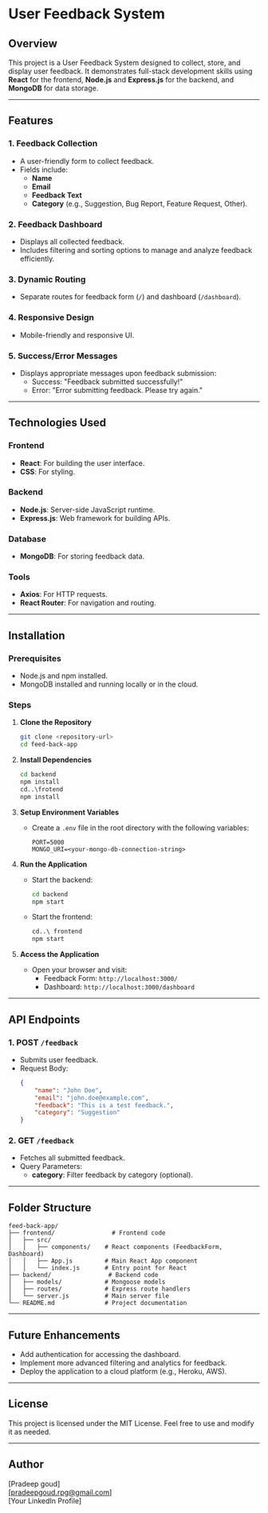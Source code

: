# User Feedback System

## Overview
This project is a User Feedback System designed to collect, store, and display user feedback. It demonstrates full-stack development skills using **React** for the frontend, **Node.js** and **Express.js** for the backend, and **MongoDB** for data storage.

---

## Features

### 1. Feedback Collection
- A user-friendly form to collect feedback.
- Fields include:
  - **Name**
  - **Email**
  - **Feedback Text**
  - **Category** (e.g., Suggestion, Bug Report, Feature Request, Other).

### 2. Feedback Dashboard
- Displays all collected feedback.
- Includes filtering and sorting options to manage and analyze feedback efficiently.

### 3. Dynamic Routing
- Separate routes for feedback form (`/`) and dashboard (`/dashboard`).

### 4. Responsive Design
- Mobile-friendly and responsive UI.

### 5. Success/Error Messages
- Displays appropriate messages upon feedback submission:
  - Success: "Feedback submitted successfully!"
  - Error: "Error submitting feedback. Please try again."

---

## Technologies Used

### Frontend
- **React**: For building the user interface.
- **CSS**: For styling.

### Backend
- **Node.js**: Server-side JavaScript runtime.
- **Express.js**: Web framework for building APIs.

### Database
- **MongoDB**: For storing feedback data.

### Tools
- **Axios**: For HTTP requests.
- **React Router**: For navigation and routing.

---

## Installation

### Prerequisites
- Node.js and npm installed.
- MongoDB installed and running locally or in the cloud.

### Steps
1. **Clone the Repository**
   ```bash
   git clone <repository-url>
   cd feed-back-app
   ```

2. **Install Dependencies**
   ```bash
   cd backend
   npm install
   cd..\frotend
   npm install
   ```

3. **Setup Environment Variables**
   - Create a `.env` file in the root directory with the following variables:
     ```env
     PORT=5000
     MONGO_URI=<your-mongo-db-connection-string>
     ```

4. **Run the Application**
   - Start the backend:
     ```bash
     cd backend
     npm start
     ```
   - Start the frontend:
     ```bash
     cd..\ frontend
     npm start
     ```

5. **Access the Application**
   - Open your browser and visit:
     - Feedback Form: `http://localhost:3000/`
     - Dashboard: `http://localhost:3000/dashboard`

---

## API Endpoints

### 1. POST `/feedback`
- Submits user feedback.
- Request Body:
  ```json
  {
      "name": "John Doe",
      "email": "john.doe@example.com",
      "feedback": "This is a test feedback.",
      "category": "Suggestion"
  }
  ```

### 2. GET `/feedback`
- Fetches all submitted feedback.
- Query Parameters:
  - **category**: Filter feedback by category (optional).

---

## Folder Structure

```
feed-back-app/
├── frontend/                # Frontend code
│   ├── src/
│   │   ├── components/    # React components (FeedbackForm, Dashboard)
│   │   ├── App.js         # Main React App component
│   │   └── index.js       # Entry point for React
├── backend/                # Backend code
│   ├── models/            # Mongoose models
│   ├── routes/            # Express route handlers
│   └── server.js          # Main server file
└── README.md              # Project documentation
```

---

## Future Enhancements
- Add authentication for accessing the dashboard.
- Implement more advanced filtering and analytics for feedback.
- Deploy the application to a cloud platform (e.g., Heroku, AWS).

---

## License
This project is licensed under the MIT License. Feel free to use and modify it as needed.

---

## Author
[Pradeep goud]  
[pradeepgoud.rpg@gmail.com]  
[Your LinkedIn Profile]

